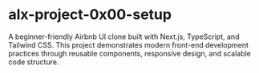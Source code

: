# alx-project-0x00-setup
A beginner-friendly Airbnb UI clone built with Next.js, TypeScript, and Tailwind CSS. This project demonstrates modern front-end development practices through reusable components, responsive design, and scalable code structure.
